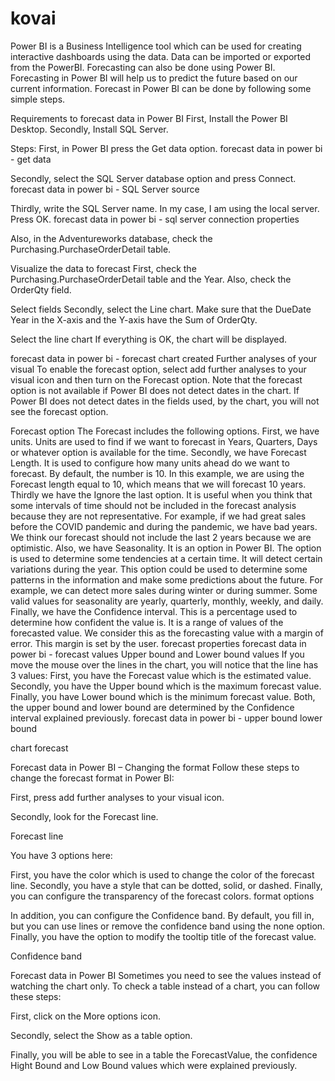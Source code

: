 # kovai
  Power BI is a Business Intelligence tool which can be used for creating interactive dashboards using the data.  Data can be imported or exported from the PowerBI. 
Forecasting can also be done using Power BI.
Forecasting in Power BI will help us to predict the future based on our current information. Forecast in Power BI can be done by following some simple steps.

Requirements to forecast data in Power BI
First, Install the Power BI Desktop.
Secondly, Install SQL Server.

Steps:
First, in Power BI press the Get data option.
forecast data in power bi - get data

Secondly, select the SQL Server database option and press Connect.
forecast data in power bi - SQL Server source

Thirdly, write the SQL Server name. In my case, I am using the local server. Press OK.
forecast data in power bi - sql server connection properties

Also, in the Adventureworks database, check the Purchasing.PurchaseOrderDetail table. 

Visualize the data to forecast
First, check the Purchasing.PurchaseOrderDetail table and the Year. Also, check the OrderQty field.

Select fields
Secondly, select the Line chart. Make sure that the DueDate Year in the X-axis and the Y-axis have the Sum of OrderQty.

Select the line chart
If everything is OK, the chart will be displayed.

forecast data in power bi - forecast chart created
Further analyses of your visual
To enable the forecast option, select add further analyses to your visual icon and then turn on the Forecast option. Note that the forecast option is not available if Power BI does not detect dates in the chart. If Power BI does not detect dates in the fields used, by the chart, you will not see the forecast option.

Forecast option
The Forecast includes the following options.
First, we have units. Units are used to find if we want to forecast in Years, Quarters, Days or whatever option is available for the time.
Secondly, we have Forecast Length. It is used to configure how many units ahead do we want to forecast. By default, the number is 10. In this example, we are using the Forecast length equal to 10, which means that we will forecast 10 years.
Thirdly we have the Ignore the last option. It is useful when you think that some intervals of time should not be included in the forecast analysis because they are not representative. For example, if we had great sales before the COVID pandemic and during the pandemic, we have bad years. We think our forecast should not include the last 2 years because we are optimistic.
Also, we have Seasonality. It is an option in Power BI. The option is used to determine some tendencies at a certain time. It will detect certain variations during the year. This option could be used to determine some patterns in the information and make some predictions about the future. For example, we can detect more sales during winter or during summer. Some valid values for seasonality are yearly, quarterly, monthly, weekly, and daily.
Finally, we have the Confidence interval. This is a percentage used to determine how confident the value is. It is a range of values of the forecasted value. We consider this as the forecasting value with a margin of error. This margin is set by the user.
forecast properties
forecast data in power bi - forecast values
Upper bound and Lower bound values
If you move the mouse over the lines in the chart, you will notice that the line has 3 values:
First, you have the Forecast value which is the estimated value.
Secondly, you have the Upper bound which is the maximum forecast value.
Finally, you have Lower bound which is the minimum forecast value. Both, the upper bound and lower bound are determined by the Confidence interval explained previously.
forecast data in power bi - upper bound lower bound

chart forecast

Forecast data in Power BI – Changing the format
Follow these steps to change the forecast format in Power BI:

First, press add further analyses to your visual icon.

Secondly, look for the Forecast line.

Forecast line

You have 3 options here:

First, you have the color which is used to change the color of the forecast line.
Secondly, you have a style that can be dotted, solid, or dashed.
Finally, you can configure the transparency of the forecast colors.
format options

In addition, you can configure the Confidence band. By default, you fill in, but you can use lines or remove the confidence band using the none option. Finally, you have the option to modify the tooltip title of the forecast value.

Confidence band

Forecast data in Power BI
Sometimes you need to see the values instead of watching the chart only. To check a table instead of a chart, you can follow these steps:

First, click on the More options icon.

Secondly, select the Show as a table option.

Finally, you will be able to see in a table the ForecastValue, the confidence Hight Bound and Low Bound values which were explained previously.

